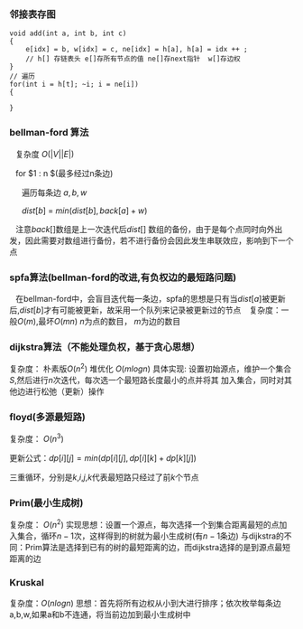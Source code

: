 ### 邻接表存图
```
void add(int a, int b, int c)
{
    e[idx] = b, w[idx] = c, ne[idx] = h[a], h[a] = idx ++ ;
    // h[] 存链表头 e[]存所有节点的值 ne[]存next指针  w[]存边权
}
// 遍历
for(int i = h[t]; ~i; i = ne[i])
{

}

```
 
### bellman-ford 算法  

&ensp; 复杂度 $O(|V||E|)$

&ensp; for $1 : n $(最多经过n条边) 

&ensp; &ensp; 遍历每条边 $a,b,w$

&ensp; &ensp; $dist[b]$ = $min(dist[b] , back[a] + w)$ 

&ensp; 注意$back[]$数组是上一次迭代后$dist[]$ 数组的备份，由于是每个点同时向外出发，因此需要对数组进行备份，若不进行备份会因此发生串联效应，影响到下一个点



### spfa算法(bellman-ford的改进,有负权边的最短路问题) 
&ensp; 在bellman-ford中，会盲目迭代每一条边，spfa的思想是只有当$dist[a]$被更新后,$dist[b]$才有可能被更新，故采用一个队列来记录被更新过的节点 
&ensp; 复杂度：一般$O(m)$,最坏$O(mn)$   $n$为点的数目， $m$为边的数目
 

 
### dijkstra算法（不能处理负权，基于贪心思想）
复杂度： 朴素版$O(n^2)$ 堆优化 $O(mlogn)$ 
具体实现: 设置初始源点，维护一个集合$S$,然后进行$n$次迭代，每次选一个最短路长度最小的点并将其 
加入集合，同时对其他边进行松弛（更新）操作 

### floyd(多源最短路)
复杂度： $O(n^3)$  

更新公式：$dp[i][j]=min(dp[i][j],dp[i][k]+dp[k][j])$ 

三重循环，分别是$k$,$i$,$j$,$k$代表最短路只经过了前$k$个节点

### Prim(最小生成树) 
复杂度： $O(n^2)$
实现思想：设置一个源点，每次选择一个到集合距离最短的点加入集合，循环$n-1$次，这样得到的树就为最小生成树(有$n-1$条边)
与dijkstra的不同：Prim算法是选择到已有的树的最短距离的边，而dijkstra选择的是到源点最短距离的边

### Kruskal
复杂度：$O(nlogn)$
思想：首先将所有边权从小到大进行排序；依次枚举每条边a,b,w,如果a和b不连通，将当前边加到最小生成树中
 


